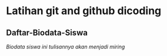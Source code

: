 # Latihan git and github dicoding 
Daftar-Biodata-Siswa 
-- 

*Biodata siswa ini tulisannya akan menjadi miring*
